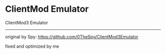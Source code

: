 # ClientMod Emulator
ClientMod3 Emulator
______________________________________________________________
original by Spy: https://github.com/0TheSpy/ClientMod3Emulator

fixed and optimized by me
